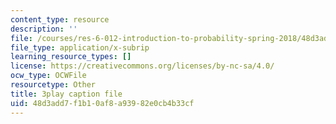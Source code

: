 ```yaml
---
content_type: resource
description: ''
file: /courses/res-6-012-introduction-to-probability-spring-2018/48d3add7f1b10af8a93982e0cb4b33cf_eFDU7t6Jxzc.srt
file_type: application/x-subrip
learning_resource_types: []
license: https://creativecommons.org/licenses/by-nc-sa/4.0/
ocw_type: OCWFile
resourcetype: Other
title: 3play caption file
uid: 48d3add7-f1b1-0af8-a939-82e0cb4b33cf
---
```

